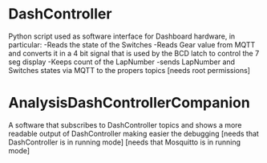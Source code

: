 # DashController
Python script used as software interface for Dashboard hardware, in particular:
-Reads the state of the Switches
-Reads Gear value from MQTT and converts it in a 4 bit signal that is used by the BCD latch to control the 7 seg display
-Keeps count of the LapNumber
-sends LapNumber and Switches states via MQTT to the propers topics
[needs root permissions]


# AnalysisDashControllerCompanion
A software that subscribes to DashController topics and shows a more readable output of DashController making easier the debugging
[needs that DashController is in running mode]
[needs that Mosquitto is in running mode]
